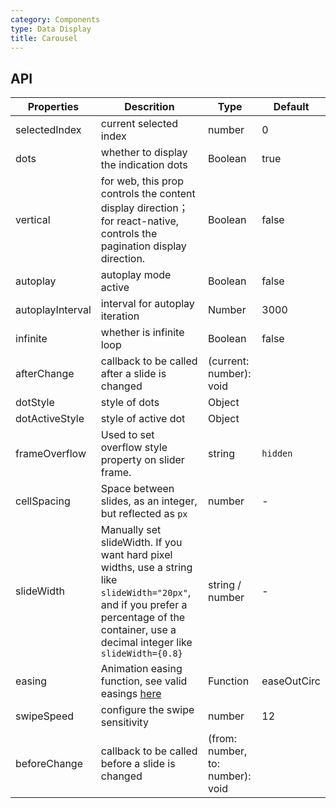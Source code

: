 ```yaml
---
category: Components
type: Data Display
title: Carousel
---
```


## API

Properties | Descrition | Type | Default
-----------|------------|------|--------
| selectedIndex |  current selected index  |  number  |  0  |
| dots | whether to display the indication dots | Boolean | true |
| vertical | for web, this prop controls the content display direction； for react-native, controls the pagination display direction. | Boolean   | false |
| autoplay | autoplay mode active | Boolean   | false |
| autoplayInterval | interval for autoplay iteration | Number | 3000 |
| infinite | whether is infinite loop | Boolean   | false |
| afterChange  | callback to be called after a slide is changed | (current: number): void | |
| dotStyle  | style of dots | Object | |
| dotActiveStyle  | style of active dot | Object  | |
| frameOverflow | Used to set overflow style property on slider frame. | string | `hidden` |
| cellSpacing | Space between slides, as an integer, but reflected as `px` | number | - |
| slideWidth | Manually set slideWidth. If you want hard pixel widths, use a string like `slideWidth="20px"`, and if you prefer a percentage of the container, use a decimal integer like `slideWidth={0.8}` | string / number | - |
| easing | Animation easing function, see valid easings [here](https://github.com/chenglou/tween-functions) | Function | easeOutCirc |
| swipeSpeed | configure the swipe sensitivity | number | 12 |
| beforeChange | callback to be called before a slide is changed | (from: number, to: number): void | |
